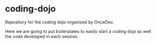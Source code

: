coding-dojo
===========

Repository for the coding dojo organized by OnceDev.

Here we are going to put boilerplates to easily start a coding dojo as well the code developed in each session.
